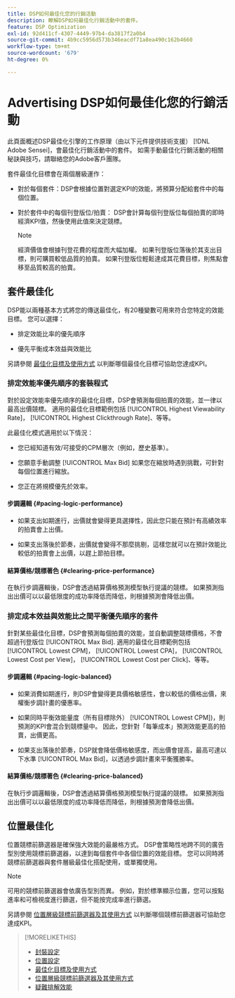 ```yaml
---
title: DSP如何最佳化您的行銷活動
description: 瞭解DSP如何最佳化行銷活動中的套件。
feature: DSP Optimization
exl-id: 92d411cf-4307-4449-97b4-da3817f2a0b4
source-git-commit: 4b9cc5956d573b346eacdf71a8ea490c162b4660
workflow-type: tm+mt
source-wordcount: '679'
ht-degree: 0%

---
```


# Advertising DSP如何最佳化您的行銷活動

此頁面概述DSP最佳化引擎的工作原理（由以下元件提供技術支援） [!DNL Adobe Sensei]，會最佳化行銷活動中的套件。 如需手動最佳化行銷活動的相關秘訣與技巧，請聯絡您的Adobe客戶團隊。 <!-- add link to trading playbook if we add it to help -->

套件最佳化目標會在兩個層級運作：

* 對於每個套件：DSP會根據位置對選定KPI的效能，將預算分配給套件中的每個位置。

* 對於套件中的每個刊登版位/拍賣： DSP會計算每個刊登版位每個拍賣的即時經濟KPI值，然後使用此值來決定競標。

  >[!NOTE]
  >
  >經濟價值會根據刊登花費的程度而大幅加權。 如果刊登版位落後於其支出目標，則可購買較低品質的拍賣。 如果刊登版位輕鬆達成其花費目標，則焦點會移至品質較高的拍賣。

## 套件最佳化

DSP能以兩種基本方式將您的傳送最佳化，有20種變數可用來符合您特定的效能目標。 您可以選擇：

* 排定效能比率的優先順序

* 優先平衡成本效益與效能比

另請參閱 [最佳化目標及使用方式](optimization-goals.md) 以判斷哪個最佳化目標可協助您達成KPI。

### 排定效能率優先順序的套裝程式

對於設定效能率優先順序的最佳化目標，DSP會預測每個拍賣的效能，並一律以最高出價競標。 適用的最佳化目標範例包括 [!UICONTROL Highest Viewability Rate]， [!UICONTROL Highest Clickthrough Rate]、等等。

此最佳化模式適用於以下情況：

* 您已經知道有效/可接受的CPM層次（例如，歷史基準）。

* 您願意手動調整 [!UICONTROL Max Bid] 如果您在縮放時遇到挑戰，可針對每個位置進行縮放。

* 您正在將規模優先於效率。

#### 步調邏輯 {#pacing-logic-performance}

* 如果支出如期進行，出價就會變得更具選擇性，因此您只能在預計有高績效率的拍賣會上出價。

* 如果支出落後於節奏，出價就會變得不那麼挑剔，這樣您就可以在預計效能比較低的拍賣會上出價，以趕上節拍目標。

#### 結算價格/競標著色 {#clearing-price-performance}

在執行步調邏輯後，DSP會透過結算價格預測模型執行提議的競標。 如果預測指出出價可以以最低限度的成功率降低而降低，則根據預測會降低出價。

### 排定成本效益與效能比之間平衡優先順序的套件

針對某些最佳化目標，DSP會預測每個拍賣的效能，並自動調整競標價格，不會超過刊登版位 [!UICONTROL Max Bid]. 適用的最佳化目標範例包括 [!UICONTROL Lowest CPM]， [!UICONTROL Lowest CPA]， [!UICONTROL Lowest Cost per View]， [!UICONTROL Lowest Cost per Click]、等等。

#### 步調邏輯 {#pacing-logic-balanced}

* 如果消費如期進行，則DSP會變得更具價格敏感性，會以較低的價格出價，來權衡步調計畫的優惠率。

* 如果同時平衡效能量度（所有目標除外） [!UICONTROL Lowest CPM])，則預測的KPI會混合到競標量中。 因此，您針對「每筆成本」預測效能更高的拍賣，出價更高。

* 如果支出落後於節奏，DSP就會降低價格敏感度，而出價會提高，最高可達以下水準 [!UICONTROL Max Bid]，以透過步調計畫來平衡獲勝率。

#### 結算價格/競標著色 {#clearing-price-balanced}

在執行步調邏輯後，DSP會透過結算價格預測模型執行提議的競標。 如果預測指出出價可以以最低限度的成功率降低而降低，則根據預測會降低出價。

## 位置最佳化

位置競標前篩選器是確保強大效能的最嚴格方式。 DSP會策略性地跨不同的廣告型別使用競標前篩選器，以達到每個套件中各個位置的效能目標。 您可以同時將競標前篩選器與套件層級最佳化搭配使用，或單獨使用。

>[!NOTE]
>
>可用的競標前篩選器會依廣告型別而異。 例如，對於標準顯示位置，您可以按點進率和可檢視度進行篩選，但不能按完成率進行篩選。

另請參閱 [位置層級競標前篩選器及其使用方式](optimization-pre-bid-filters.md) 以判斷哪個競標前篩選器可協助您達成KPI。

>[!MORELIKETHIS]
>
>* [封裝設定](/help/dsp/campaign-management/packages/package-settings.md)
>* [位置設定](/help/dsp/campaign-management/placements/placement-settings.md)
>* [最佳化目標及使用方式](optimization-goals.md)
>* [位置層級競標前篩選器及其使用方式](optimization-pre-bid-filters.md)
>* [疑難排解效能](/help/dsp/optimization/troubleshooting-performance.md)
